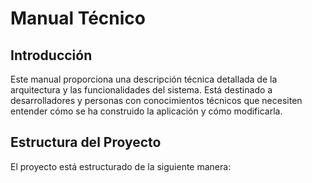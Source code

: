 # Manual Técnico

## Introducción

Este manual proporciona una descripción técnica detallada de la arquitectura y las funcionalidades del sistema. Está destinado a desarrolladores y personas con conocimientos técnicos que necesiten entender cómo se ha construido la aplicación y cómo modificarla.

## Estructura del Proyecto

El proyecto está estructurado de la siguiente manera:

